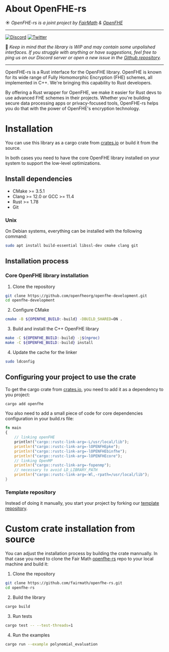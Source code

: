 # About OpenFHE-rs
☀️ *OpenFHE-rs is a joint project by [FairMath](https://fairmath.xyz/) & [OpenFHE](https://www.openfhe.org/)*

---
[![Discord](https://img.shields.io/discord/1163764915803279360?logo=discord&label=Fair%20Math)](https://discord.com/invite/NfhXwyr9M5)
[![Twitter](https://img.shields.io/twitter/follow/FairMath)](https://twitter.com/FairMath)

🔔 *Keep in mind that the library is WIP and may contain some unpolished interfaces. If you struggle with anything or have suggestions, feel free to ping us on our Discord server or open a new issue in the [Github repository](https://github.com/fairmath/openfhe-rs/tree/master).*

---

OpenFHE-rs is a Rust interface for the OpenFHE library. OpenFHE is known for its wide range of Fully Homomorphic Encryption (FHE) schemes, 
all implemented in C++. We're bringing this capability to Rust developers.

By offering a Rust wrapper for OpenFHE, we make it easier for Rust devs to use advanced FHE schemes in their projects. 
Whether you're building secure data processing apps or privacy-focused tools, OpenFHE-rs helps you do that with the power of OpenFHE's encryption technology.

# Installation

You can use this library as a cargo crate from [crates.io](https://crates.io/crates/openfhe) or build it from the source.

In both cases you need to have the core OpenFHE library installed on your system to support the low-level optimizations.

## Install dependencies
    
* CMake >= 3.5.1
* Clang >= 12.0 or GCC >= 11.4
* Rust >= 1.78
* Git

### Unix

On Debian systems, everything can be installed with the following command:

```bash
sudo apt install build-essential libssl-dev cmake clang git
```

## Installation process

### Core OpenFHE library installation

1. Clone the repository

```bash
git clone https://github.com/openfheorg/openfhe-development.git
cd openfhe-development
```

2. Configure CMake

```bash
cmake -B ${OPENFHE_BUILD:-build} -DBUILD_SHARED=ON .       
```

3. Build and install the C++ OpenFHE library

```bash
make -C ${OPENFHE_BUILD:-build} -j$(nproc)
make -C ${OPENFHE_BUILD:-build} install
```

4. Update the cache for the linker

```bash
sudo ldconfig
```

## Configuring your project to use the crate

To get the cargo crate from [crates.io](https://crates.io/crates/openfhe), you need to add it as a dependency to you project:

```bash
cargo add openfhe
```

You also need to add a small piece of code for core dependencies configuration in your build.rs file:

```rs
fn main
{
    // linking openFHE
    println!("cargo::rustc-link-arg=-L/usr/local/lib");
    println!("cargo::rustc-link-arg=-lOPENFHEpke");
    println!("cargo::rustc-link-arg=-lOPENFHEbinfhe");
    println!("cargo::rustc-link-arg=-lOPENFHEcore");
    // linking OpenMP
    println!("cargo::rustc-link-arg=-fopenmp");
    // necessary to avoid LD_LIBRARY_PATH
    println!("cargo::rustc-link-arg=-Wl,-rpath=/usr/local/lib");
}
```

### Template repository

Instead of doing it manually, you start your project by forking our [template repository](https://github.com/fairmath/openfhe-rs-template/tree/main).

# Custom crate installation from source

You can adjust the installation process by building the crate mannually. In that case you need to clone the Fair Math [openfhe-rs](https://github.com/fairmath/openfhe-rs) repo to your local machine and build it:

1. Clone the repository
```bash
git clone https://github.com/fairmath/openfhe-rs.git
cd openfhe-rs
```

2. Build the library
```bash
cargo build
```

3. Run tests
```bash
cargo test -- --test-threads=1
```

4. Run the examples
```bash
cargo run --example polynomial_evaluation
```
